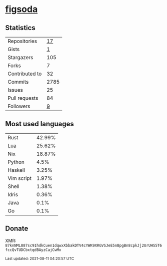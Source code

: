 
# [figsoda](https://github.com/figsoda)


## Statistics

<table>
  <tr>
    <td>Repositories</td>
    <td><a href="https://github.com/figsoda?tab=repositories">
      17
    </a></td>
  </tr>
  <tr>
    <td>Gists</td>
    <td><a href="https://gist.github.com/figsoda">
      1
    </a></td>
  </tr>
  <tr>
    <td>Stargazers</td>
    <td>105</td>
  </tr>
  <tr>
    <td>Forks</td>
    <td>7</td>
  </tr>
  <tr>
    <td>Contributed to</td>
    <td>32</td>
  </tr>
  <tr>
    <td>Commits</td>
    <td>2785</td>
  </tr>
  <tr>
    <td>Issues</td>
    <td>25</td>
  </tr>
  <tr>
    <td>Pull requests</td>
    <td>84</td>
  </tr>
  <tr>
    <td>Followers</td>
    <td><a href="https://github.com/figsoda?tab=followers">
      9
    </a></td>
  </tr>
</table>


## Most used languages

<table>
<tr><td>Rust</td><td>42.99%</td></tr><tr><td>Lua</td><td>25.62%</td></tr><tr><td>Nix</td><td>18.87%</td></tr><tr><td>Python</td><td>4.5%</td></tr><tr><td>Haskell</td><td>3.25%</td></tr><tr><td>Vim script</td><td>1.97%</td></tr><tr><td>Shell</td><td>1.38%</td></tr><tr><td>Idris</td><td>0.36%</td></tr><tr><td>Java</td><td>0.1%</td></tr><tr><td>Go</td><td>0.1%</td></tr>
</table>


## Donate

XMR: `87knNML887sc91hdkCuen1dqwxXbbakDTV4cYWK9XRGVSJeE5nBpgBn8cpkJj2UrUHS5T6fccQvTUDCbxtqdBAyzCajCwMx`


<sub>Last updated: 2021-08-11 04:20:57 UTC</sub>
